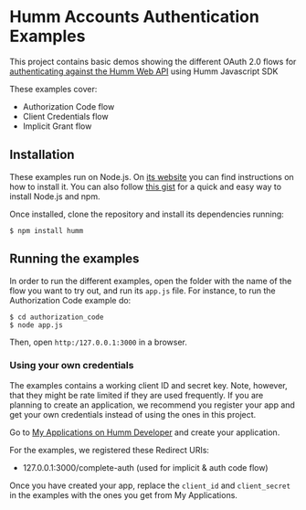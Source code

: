 # Humm Accounts Authentication Examples

This project contains basic demos showing the different OAuth 2.0 flows for [authenticating against the Humm Web API](http://developers.myhumm.com/web/auth-guide) using Humm Javascript SDK

These examples cover:

* Authorization Code flow
* Client Credentials flow
* Implicit Grant flow

## Installation

These examples run on Node.js. On [its website](http://www.nodejs.org/download/) you can find instructions on how to install it. You can also follow [this gist](https://gist.github.com/isaacs/579814) for a quick and easy way to install Node.js and npm.

Once installed, clone the repository and install its dependencies running:

    $ npm install humm

## Running the examples
In order to run the different examples, open the folder with the name of the flow you want to try out, and run its `app.js` file. For instance, to run the Authorization Code example do:

    $ cd authorization_code
    $ node app.js

Then, open `http:/127.0.0.1:3000` in a browser.

### Using your own credentials
The examples contains a working client ID and secret key. Note, however, that they might be rate limited if they are used frequently. If you are planning to create an application, we recommend you register your app and get your own credentials instead of using the ones in this project.

Go to [My Applications on Humm Developer](http://accounts.livingindietv.com/apps) and create your application.

For the examples, we registered these Redirect URIs:

* 127.0.0.1:3000/complete-auth (used for implicit & auth code flow)

Once you have created your app, replace the `client_id` and `client_secret` in the examples with the ones you get from My Applications.
